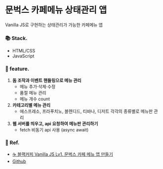 # 문벅스 카페메뉴 상태관리 앱

Vanilla JS로 구현하는 상태관리가 가능한 카페메뉴 앱

### 📚 Stack.
- HTML/CSS
- JavaScript

### 💝 feature.
1. **돔 조작과 이벤트 핸들링으로 메뉴 관리**
    * 메뉴 추가·삭제·수정
    * 품절 메뉴 관리
    * 메뉴 개수 count
2. **카테고리별 메뉴 관리**
    * 에스프레소, 프라푸치노, 블렌디드, 티바나, 디저트 각각의 종류별로 메뉴판 관리
3. **웹 서버를 띄우고, api 요청하여 메뉴판 관리하기**
    * fetch 비동기 api 사용 (async await)

### 💎 Ref.
- [☕ 블랙커피 Vanilla JS Lv1. 문벅스 카페 메뉴 앱 만들기
](https://www.udemy.com/course/vanilla-js-lv1/)
- [Github](https://github.com/blackcoffee-study/moonbucks-menu)
